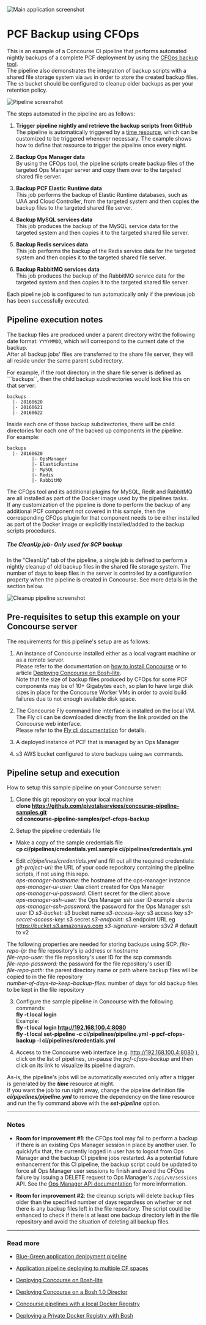 ![Main application screenshot](https://raw.githubusercontent.com/pivotalservices/concourse-pipeline-samples/master/common/images/cfops-pipeline.jpg)

# PCF Backup using CFOps

This is an example of a Concourse CI pipeline that performs automated nightly backups of a complete PCF deployment by using the [CFOps backup tool](http://www.cfops.io/).  
The pipeline also demonstrates the integration of backup scripts with a shared file storage system via ```aws``` in order to store the created backup files. The ```s3``` bucket should be configured to cleanup older backups as per your retention policy.

![Pipeline screenshot](https://raw.githubusercontent.com/pivotalservices/concourse-pipeline-samples/master/common/images/pcf-cfops-backup-pipeline.jpg)

The steps automated in the pipeline are as follows:

1. **Trigger pipeline nightly and retrieve the backup scripts from GitHub**  
   The pipeline is automatically triggered by a [time resource](https://github.com/concourse/time-resource), which can be customized to be triggered whenever necessary. The example shows how to define that resource to trigger the pipeline once every night.

1. **Backup Ops Manager data**  
   By using the CFOps tool, the pipeline scripts create backup files of the targeted Ops Manager server and copy them over to the targeted shared file server.

1. **Backup PCF Elastic Runtime data**  
   This job performs the backup of Elastic Runtime databases, such as UAA and Cloud Controller, from the targeted system and then copies the backup files to the targeted shared file server.

1. **Backup MySQL services data**  
   This job produces the backup of the MySQL service data for the targeted system and then copies it to the targeted shared file server.

1. **Backup Redis services data**  
   This job performs the backup of the Redis service data for the targeted system and then copies it to the targeted shared file server.

1. **Backup RabbitMQ services data**  
   This job produces the backup of the RabbitMQ service data for the targeted system and then copies it to the targeted shared file server.

Each pipeline job is configured to run automatically only if the previous job has been successfully executed.

## Pipeline execution notes

The backup files are produced under a parent directory witht the following date format: ```YYYYMMDD```, which will correspond to the current date of the backup.  
After all backup jobs' files are transferred to the share file server, they will all reside under the same parent subdirectory.  

For example, if the root directory in the share file server is defined as ```backups``, then the child backup subdirectories would look like this on that server:
```
backups
  |- 20160620
  |- 20160621
  |- 20160622
```

Inside each one of those backup subdirectories, there will be child directories for each one of the backed up components in the pipeline.  
For example:
```
backups
  |- 20160620
         |- OpsManager
         |- ElasticRuntime
         |- MySQL
         |- Redis
         |- RabbitMQ
```

The CFOps tool and its additional plugins for MySQL, Redit and RabbitMQ are all installed as part of the Docker image used by the pipelines tasks.   
If any customization of the pipeline is done to perform the backup of any additional PCF component not covered in this sample, then the corresponding CFOps plugin for that component needs to be either installed as part of the Docker image or explicitly installed/added to the backup scripts procedures.

##### The CleanUp job- Only used for SCP backup
In the "CleanUp" tab of the pipeline, a single job is defined to perform a nightly cleanup of old backup files in the shared file storage system. The number of days to keep files in the server is controlled by a configuration property when the pipeline is created in Concourse. See more details in the section below.

![Cleanup pipeline screenshot](https://raw.githubusercontent.com/pivotalservices/concourse-pipeline-samples/master/common/images/pcf-cfops-backup-cleanup.jpg)

## Pre-requisites to setup this example on your Concourse server

The requirements for this pipeline's setup are as follows:

1. An instance of Concourse installed either as a local vagrant machine or as a remote server.  
   Please refer to the documentation on [how to install Concourse](http://concourse.ci/installing.html) or to article [Deploying Concourse on Bosh-lite](https://github.com/pivotalservices/concourse-pipeline-samples/tree/master/concourse-on-bosh-lite).  
   Note that the size of backup files produced by CFOps for some PCF components may be of 10+ Gigabytes each, so plan to have large disk sizes in place for the Concourse Worker VMs in order to avoid build failures due to not enough available disk space.

1. The Concourse Fly command line interface is installed on the local VM.  
   The Fly cli can be downloaded directly from the link provided on the Concourse web interface.  
   Please refer to the [Fly cli documentation](http://concourse.ci/fly-cli.html) for details.

1. A deployed instance of PCF that is managed by an Ops Manager

1. s3 AWS bucket configured to store backups uaing ```aws``` commands.

## Pipeline setup and execution

How to setup this sample pipeline on your Concourse server:

1. Clone this git repository on your local machine  
   __clone https://github.com/pivotalservices/concourse-pipeline-samples.git__  
   __cd concourse-pipeline-samples/pcf-cfops-backup__

1. Setup the pipeline credentials file
  * Make a copy of the sample credentials file  
  __cp ci/pipelines/credentials.yml.sample ci/pipelines/credentials.yml__  

  * Edit _ci/pipelines/credentials.yml_ and fill out all the required credentials:  
_git-project-url:_ the URL of your code repository containing the pipeline scripts, if not using this repo.  
_ops-manager-hostname:_ the hostname of the ops-manager instance   
_ops-manager-ui-user:_ Uaa client created for Ops Manager   
_ops-manager-ui-password:_ Client secret for the client above  
_ops-manager-ssh-user:_ the Ops Manager ssh user ID example `ubuntu`
_ops-manager-ssh-password:_ the password for the Ops Manager ssh user ID 
_s3-bucket:_ s3 bucket name
_s3-access-key:_ s3 access key
_s3-secret-access-key:_ s3 secret
_s3-endpoint:_ s3 endpoint URL eg https://bucket.s3.amazonaws.com
_s3-signature-version:_ s3v2  # default to v2

The following properties are needed for storing backups using SCP.
_file-repo-ip:_ the file repository's ip address or hostname   
_file-repo-user:_ the file repository's user ID for the scp commands   
_file-repo-password:_ the password for the file repository's user ID   
_file-repo-path:_ the parent directory name or path where backup files will be copied to in the file repository    
_number-of-days-to-keep-backup-files:_ number of days for old backup files to be kept in the file repository   


3. Configure the sample pipeline in Concourse with the following commands:  
   __fly -t local login <concourse-url>__  
   Example:  
   __fly -t local login http://192.168.100.4:8080__  
   __fly -t local set-pipeline -c ci/pipelines/pipeline.yml -p pcf-cfops-backup -l ci/pipelines/credentials.yml__

4. Access to the Concourse web interface (e.g. http://192.168.100.4:8080 ), click on the list of pipelines, un-pause the _pcf-cfops-backup_ and then click on its link to visualize its pipeline diagram.

As-is, the pipeline's jobs will be automatically executed only after a trigger is generated by the ___time___ resource at night.   
If you want the job to run right away, change the pipeline definition file ___ci/pipelines/pipeline.yml___ to remove the dependency on the time resource and run the fly command above with the ___set-pipeline___ option.

---
### Notes
- __Room for improvement #1__: the CFOps tool may fail to perform a backup if there is an existing Ops Manager session in place by another user. To quicklyfix that, the currently logged in user has to logout from Ops Manager and the backup CI pipeline jobs restarted. As a potential future enhancement for this CI pipeline, the backup script could be updated to force all Ops Manager user sessions to finish and avoid the CFOps failure by issuing a DELETE request to Ops Manager's ```/api/v0/sessions``` API.  See the [Ops Manager API documentation](http://opsman-dev-api-docs.cfapps.io/#the-basics) for more information.  

- __Room for improvement #2__: the cleanup scripts will delete backup files older than the specified number of days regardless on whether or not there is any backup files left in the file repository. The script could be enhanced to check if there is at least one backup directory left in the file repository and avoid the situation of deleting all backup files.

---

### Read more
- [Blue-Green application deployment pipeline](https://github.com/pivotalservices/concourse-pipeline-samples/tree/master/blue-green-app-deployment)  

- [Application pipeline deploying to multiple CF spaces](https://github.com/pivotalservices/sample-app-pipeline)

- [Deploying Concourse on Bosh-lite](https://github.com/pivotalservices/concourse-pipeline-samples/tree/master/concourse-on-bosh-lite)

- [Deploying Concourse on a Bosh 1.0 Director](https://github.com/pivotalservices/concourse-pipeline-samples/tree/master/concourse-on-bosh-1.0)

- [Concourse pipelines with a local Docker Registry](https://github.com/pivotalservices/concourse-pipeline-samples/tree/master/private-docker-registry)

- [Deploying a Private Docker Registry with Bosh](https://github.com/pivotalservices/concourse-pipeline-samples/tree/master/private-docker-registry/docker-registry-release)
